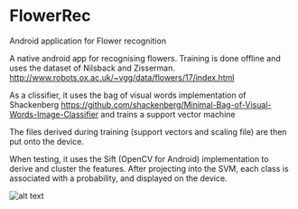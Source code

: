 # FlowerRec
Android application for Flower recognition

A native android app for recognising flowers.
Training is done offline and uses the dataset of Nilsback and Zisserman.
http://www.robots.ox.ac.uk/~vgg/data/flowers/17/index.html

As a clissifier, it uses the bag of visual words implementation of Shackenberg
https://github.com/shackenberg/Minimal-Bag-of-Visual-Words-Image-Classifier
and trains a support vector machine

The files derived during training (support vectors and scaling file) are then put onto the device.

When testing, it uses the Sift (OpenCV for Android) implementation to derive
and cluster the features. After projecting into the SVM, each class is associated with a probability,
and displayed on the device.

![alt text](https://github.com/ohza/FlowerRec/edit/Example.jpg "Example")
